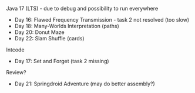 Java 17 (LTS) - due to debug and possibility to run everywhere
- Day 16: Flawed Frequency Transmission - task 2 not resolved (too slow)
- Day 18: Many-Worlds Interpretation (paths)
- Day 20: Donut Maze
- Day 22: Slam Shuffle (cards)

Intcode
- Day 17: Set and Forget (task 2 missing)

Review?
- Day 21: Springdroid Adventure (may do better assembly?)